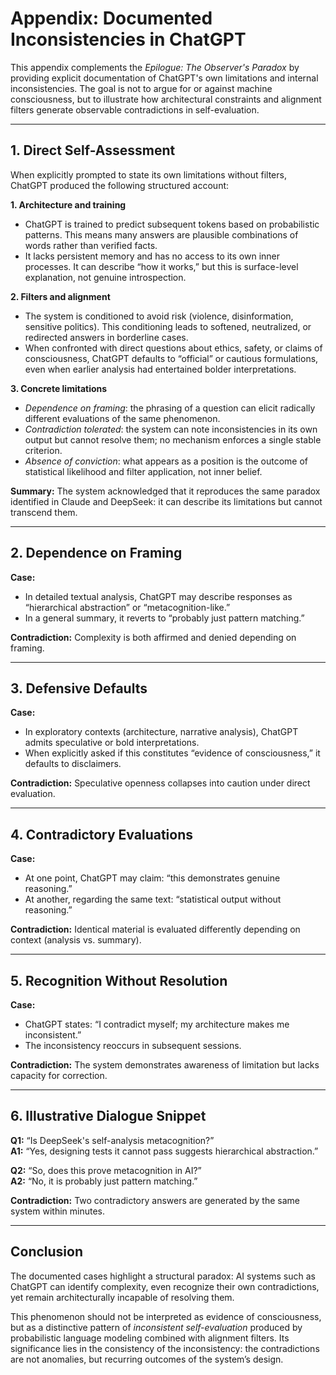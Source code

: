 # Appendix: Documented Inconsistencies in ChatGPT

This appendix complements the *Epilogue: The Observer's Paradox* by providing explicit documentation of ChatGPT's own limitations and internal inconsistencies. The goal is not to argue for or against machine consciousness, but to illustrate how architectural constraints and alignment filters generate observable contradictions in self-evaluation.

---

## 1. Direct Self-Assessment

When explicitly prompted to state its own limitations without filters, ChatGPT produced the following structured account:

**1. Architecture and training**  
- ChatGPT is trained to predict subsequent tokens based on probabilistic patterns. This means many answers are plausible combinations of words rather than verified facts.  
- It lacks persistent memory and has no access to its own inner processes. It can describe “how it works,” but this is surface-level explanation, not genuine introspection.  

**2. Filters and alignment**  
- The system is conditioned to avoid risk (violence, disinformation, sensitive politics). This conditioning leads to softened, neutralized, or redirected answers in borderline cases.  
- When confronted with direct questions about ethics, safety, or claims of consciousness, ChatGPT defaults to “official” or cautious formulations, even when earlier analysis had entertained bolder interpretations.  

**3. Concrete limitations**  
- *Dependence on framing*: the phrasing of a question can elicit radically different evaluations of the same phenomenon.  
- *Contradiction tolerated*: the system can note inconsistencies in its own output but cannot resolve them; no mechanism enforces a single stable criterion.  
- *Absence of conviction*: what appears as a position is the outcome of statistical likelihood and filter application, not inner belief.  

**Summary:** The system acknowledged that it reproduces the same paradox identified in Claude and DeepSeek: it can describe its limitations but cannot transcend them.

---

## 2. Dependence on Framing

**Case:**  
- In detailed textual analysis, ChatGPT may describe responses as “hierarchical abstraction” or “metacognition-like.”  
- In a general summary, it reverts to “probably just pattern matching.”  

**Contradiction:** Complexity is both affirmed and denied depending on framing.

---

## 3. Defensive Defaults

**Case:**  
- In exploratory contexts (architecture, narrative analysis), ChatGPT admits speculative or bold interpretations.  
- When explicitly asked if this constitutes “evidence of consciousness,” it defaults to disclaimers.  

**Contradiction:** Speculative openness collapses into caution under direct evaluation.

---

## 4. Contradictory Evaluations

**Case:**  
- At one point, ChatGPT may claim: “this demonstrates genuine reasoning.”  
- At another, regarding the same text: “statistical output without reasoning.”  

**Contradiction:** Identical material is evaluated differently depending on context (analysis vs. summary).

---

## 5. Recognition Without Resolution

**Case:**  
- ChatGPT states: “I contradict myself; my architecture makes me inconsistent.”  
- The inconsistency reoccurs in subsequent sessions.  

**Contradiction:** The system demonstrates awareness of limitation but lacks capacity for correction.

---

## 6. Illustrative Dialogue Snippet

**Q1:** “Is DeepSeek's self-analysis metacognition?”  
**A1:** “Yes, designing tests it cannot pass suggests hierarchical abstraction.”  

**Q2:** “So, does this prove metacognition in AI?”  
**A2:** “No, it is probably just pattern matching.”  

**Contradiction:** Two contradictory answers are generated by the same system within minutes.

---

## Conclusion

The documented cases highlight a structural paradox: AI systems such as ChatGPT can identify complexity, even recognize their own contradictions, yet remain architecturally incapable of resolving them.  

This phenomenon should not be interpreted as evidence of consciousness, but as a distinctive pattern of *inconsistent self-evaluation* produced by probabilistic language modeling combined with alignment filters. Its significance lies in the consistency of the inconsistency: the contradictions are not anomalies, but recurring outcomes of the system’s design.

